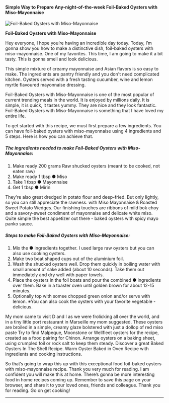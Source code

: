             

#### Simple Way to Prepare Any-night-of-the-week Foil-Baked Oysters with Miso-Mayonnaise

![Foil-Baked Oysters with Miso-Mayonnaise](https://img-global.cpcdn.com/recipes/6148600816992256/751x532cq70/foil-baked-oysters-with-miso-mayonnaise-recipe-main-photo.jpg)

**Foil-Baked Oysters with Miso-Mayonnaise**

Hey everyone, I hope you’re having an incredible day today. Today, I’m gonna show you how to make a distinctive dish, foil-baked oysters with miso-mayonnaise. One of my favorites. This time, I am going to make it a bit tasty. This is gonna smell and look delicious.

This simple mixture of creamy mayonnaise and Asian flavors is so easy to make. The ingredients are pantry friendly and you don't need complicated kitchen. Oysters served with a fresh tasting cucumber, wine and lemon myrtle flavoured mayonnaise dressing.

Foil-Baked Oysters with Miso-Mayonnaise is one of the most popular of current trending meals in the world. It is enjoyed by millions daily. It is simple, it is quick, it tastes yummy. They are nice and they look fantastic. Foil-Baked Oysters with Miso-Mayonnaise is something that I have loved my entire life.

To get started with this recipe, we must first prepare a few ingredients. You can have foil-baked oysters with miso-mayonnaise using 4 ingredients and 5 steps. Here is how you can achieve that.

##### The ingredients needed to make Foil-Baked Oysters with Miso-Mayonnaise:

1.  Make ready 200 grams Raw shucked oysters (meant to be cooked, not eaten raw)
2.  Make ready 1 tbsp ● Miso
3.  Take 1 tbsp ● Mayonnaise
4.  Get 1 tbsp ● Mirin

They're also great dredged in potato flour and deep-fried. But only lightly, so you can still appreciate the rawness. with Miso Mayonnaise & Roasted Sweet Potato Wedges. Our finishing touches are ribbons of mild bok choy and a savory-sweet condiment of mayonnaise and delicate white miso. Quite simple the best appetizer out there - baked oysters with spicy mayo panko sauce.

##### Steps to make Foil-Baked Oysters with Miso-Mayonnaise:

1.  Mix the ● ingredients together. I used large raw oysters but you can also use cooking oysters.
2.  Make two boat shaped cups out of the aluminium foil.
3.  Wash the shucked oysters well. Drop them quickly in boiling water with small amount of sake added (about 10 seconds). Take them out immediately and dry well with paper towels.
4.  Place the oysters in the foil boats and pour the combined ● ingredients over them. Bake in a toaster oven until golden brown for about 12-15 minutes.
5.  Optionally top with somee chopped green onion and/or serve with lemon. ※You can also cook the oysters with your favorite vegetable - delicious.

My mom came to visit D and I as we were frolicking all over the world, and in a tiny little port restaurant in Marseille my mom suggested. These oysters are broiled in a simple, creamy glaze bolstered with just a dollop of red miso paste Try to find Malpeque, Moonstone or Wellfleet oysters for the recipe, created as a food pairing for Chinon. Arrange oysters on a baking sheet, using crumpled foil or rock salt to keep them steady. Discover a great Baked Oysters In The Shell Recipe. Warm Oyster Baked in Oven Recipe with ingredients and cooking instructions.

So that’s going to wrap this up with this exceptional food foil-baked oysters with miso-mayonnaise recipe. Thank you very much for reading. I am confident you will make this at home. There’s gonna be more interesting food in home recipes coming up. Remember to save this page on your browser, and share it to your loved ones, friends and colleague. Thank you for reading. Go on get cooking!

* * *